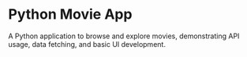 # Python Movie App
A Python application to browse and explore movies, demonstrating API usage, data fetching, and basic UI development.
